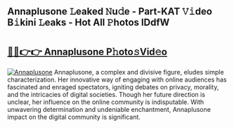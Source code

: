 ## Annaplusone 𝙻eaked 𝙽u𝚍e - Part-KAT 𝚅𝚒deo B𝚒kini 𝙻eaks - Hot All 𝙿hotos lDdfW

# <h2><a href="http://ld0827g.urlbe.top/?page=Annaplusone">🔗🔗👉👉 Annaplusone P𝚑oto𝚜Vid𝚎o</a></h2>

[![Annaplusone](https://i.imgur.com/eBuTRDB.gif)](http://ld0827g.urlbe.top/?page=Annaplusone)
Annaplusone, a complex and divisive figure, eludes simple characterization. Her innovative way of engaging with online audiences has fascinated and enraged spectators, igniting debates on privacy, morality, and the intricacies of digital societies. Though her future direction is unclear, her influence on the online community is indisputable. With unwavering determination and undeniable enchantment, Annaplusone impact on the digital community is significant.
